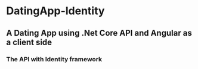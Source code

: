 # DatingApp-Identity
## A Dating App using .Net Core API and Angular as a client side
### The API with Identity framework  
